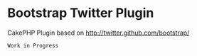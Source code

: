 Bootstrap Twitter Plugin
=========================

CakePHP Plugin based on http://twitter.github.com/bootstrap/

`Work in Progress`

